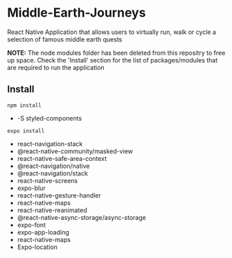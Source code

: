 # Middle-Earth-Journeys
React Native Application that allows users to virtually run, walk or cycle a selection of famous middle earth quests

**NOTE:** The node modules folder has been deleted from this repositry to free up space. Check the 'Install' section for the list of packages/modules that are required to run the application 

## Install

`npm install`
* -S styled-components

`expo install`
* react-navigation-stack
*	@react-native-community/masked-view
* react-native-safe-area-context
* @react-navigation/native
* @react-navigation/stack
* react-native-screens
* expo-blur
* react-native-gesture-handler
* react-native-maps
* react-native-reanimated
* @react-native-async-storage/async-storage
* expo-font
* expo-app-loading
* react-native-maps
* Expo-location
